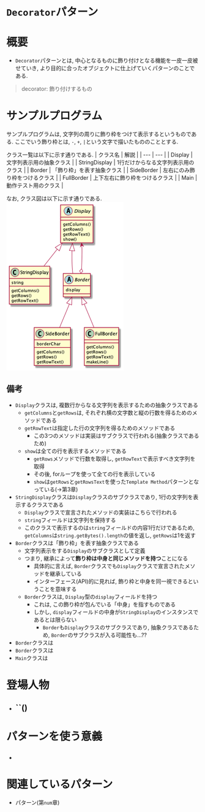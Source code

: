 # `Decorator`パターン

# 概要
- `Decorator`パターンとは, 中心となるものに飾り付けとなる機能を一皮一皮被せていき, より目的に合ったオブジェクトに仕上げていくパターンのことである.
> decorator: 飾り付けするもの

# サンプルプログラム
サンプルプログラムは, 文字列の周りに飾り枠をつけて表示するというものである. ここでいう飾り枠とは, `-`, `+`, `|`という文字で描いたもののこととする.

クラス一覧は以下に示す通りである.
| クラス名 | 解説 |
| --- | --- |
| Display | 文字列表示用の抽象クラス |
| StringDisplay | 1行だけからなる文字列表示用のクラス |
| Border | 「飾り枠」を表す抽象クラス |
| SideBorder | 左右にのみ飾り枠をつけるクラス |
| FullBorder | 上下左右に飾り枠をつけるクラス |
| Main | 動作テスト用のクラス |

なお, クラス図は以下に示す通りである.
<img src="../out/ch12/sample/sample.png" />

## 備考
- `Display`クラスは, 複数行からなる文字列を表示するための抽象クラスである
    - `getColumns`と`getRows`は, それぞれ横の文字数と縦の行数を得るためのメソッドである
    - `getRowText`は指定した行の文字列を得るためのメソッドである
        - この3つのメソッドは実装はサブクラスで行われる(抽象クラスであるため)
    - `show`は全ての行を表示するメソッドである
        - `getRows`メソッドで行数を取得し, `getRowText`で表示すべき文字列を取得
        - その後, forループを使って全ての行を表示している
        - `show`は`getRows`と`getRowsText`を使った`Template Method`パターンとなっている(→第3章)
- `StringDisplay`クラスは`Display`クラスのサブクラスであり, 1行の文字列を表示するクラスである
    - `Display`クラスで宣言されたメソッドの実装はこちらで行われる
    - `string`フィールドは文字列を保持する
    - このクラスで表示するのは`string`フィールドの内容1行だけであるため, `getColumns`は`string.getBytes().length`の値を返し, `getRows`は1を返す
- `Border`クラスは「飾り枠」を表す抽象クラスである
    - 文字列表示をする`Display`のサブクラスとして定義
    - つまり, 継承によって**飾り枠は中身と同じメソッドを持つ**ことになる
        - 具体的に言えば, `Border`クラスでも`Display`クラスで宣言されたメソッドを継承している
        - インターフェース(API)的に見れば, 飾り枠と中身を同一視できるということを意味する
    - `Border`クラスは, `Display`型の`display`フィールドを持つ
        - これは, この飾り枠が包んでいる「中身」を指すものである
        - しかし, `display`フィールドの中身が`StringDisplay`のインスタンスであるとは限らない
            - `Border`も`Display`クラスのサブクラスであり, 抽象クラスであるため, `Border`のサブクラスが入る可能性も...??
- `Border`クラスは
- `Border`クラスは
- `Main`クラスは

# 登場人物
- ``()
    - 

# パターンを使う意義
## 
- 

# 関連しているパターン
- パターン(第`num`章)